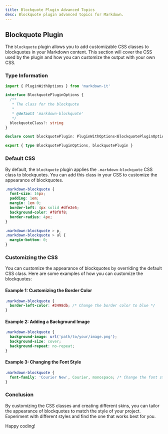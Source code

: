 ```yaml
---
title: Blockquote Plugin Advanced Topics
desc: Blockquote plugin advanced topics for Markdown.
---
```


## Blockquote Plugin

The `blockquote` plugin allows you to add customizable CSS classes to blockquotes in your Markdown content. This section will cover the CSS used by the plugin and how you can customize the output with your own CSS.

### Type Information

```ts
import { PluginWithOptions } from 'markdown-it'

interface BlockquotePluginOptions {
  /**
   * The class for the blockquote
   *
   * @default 'markdown-blockquote'
   */
  blockquoteClass?: string
}

declare const blockquotePlugin: PluginWithOptions<BlockquotePluginOptions>

export { type BlockquotePluginOptions, blockquotePlugin }
```

### Default CSS

By default, the `blockquote` plugin applies the `.markdown-blockquote` CSS class to blockquotes. You can add this class in your CSS to customize the appearance of blockquotes.

```css
.markdown-blockquote {
  font-size: 16px;
  padding: 1em;
  margin: 1em 0;
  border-left: 4px solid #dfe2e5;
  background-color: #f8f8f8;
  border-radius: 4px;
}

.markdown-blockquote > p,
.markdown-blockquote > ul {
  margin-bottom: 0;
}
```

### Customizing the CSS

You can customize the appearance of blockquotes by overriding the default CSS class. Here are some examples of how you can customize the blockquotes:

#### Example 1: Customizing the Border Color

```css
.markdown-blockquote {
  border-left-color: #3498db; /* Change the border color to blue */
}
```

#### Example 2: Adding a Background Image

```css
.markdown-blockquote {
  background-image: url('path/to/your/image.png');
  background-size: cover;
  background-repeat: no-repeat;
}
```

#### Example 3: Changing the Font Style

```css
.markdown-blockquote {
  font-family: 'Courier New', Courier, monospace; /* Change the font style */
}
```

### Conclusion

By customizing the CSS classes and creating different skins, you can tailor the appearance of blockquotes to match the style of your project. Experiment with different styles and find the one that works best for you.

Happy coding!
